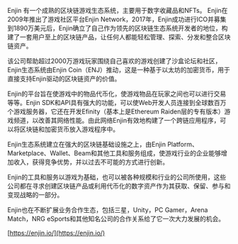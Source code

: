 Enjin 有一个成熟的区块链游戏生态系统，主要用于数字收藏品和NFTs。 Enjin在2009年推出了游戏社区平台Enjin Network，2017年，Enjin成功进行ICO并募集到1890万美元后，Enjin确立了自己作为领先的区块链生态系统开发者的地位，构建了一套用户至上的区块链产品，让任何人都能轻松管理、探索、分发和整合区块链资产。
​

该公司帮助超过2000万游戏玩家围绕自己喜欢的游戏创建了沙盒论坛和社区，Enjin生态系统由Enjin Coin（ENJ）推动，这是一种基于以太坊的加密货币，用于直接支持Enjin驱动的区块链资产的价值。
​

Enjin的平台旨在使游戏中的物品代币化，使游戏物品在玩家之间也可以进行交易等等。Enjin SDK和API具有强大的功能，可以使Web开发人员连接到全球数百万个游戏服务器，它还在开发Efinity（基本上是Ethereum Raiden层的专有版本）游戏频道，以改善其网络性能。由此网络Enjin有效地构建了一个跨链应用程序，可以将区块链和加密货币放入游戏程序中。
​

Enjin生态系统建立在强大的区块链基础设施之上，由Enjin Platform、Marketplace、Wallet、Beam和其他工具和服务组成，使游戏行业的企业能够增加收入，获得竞争优势，并以过去不可能的方式进行创新。

Enjin的工具和服务以游戏为基础，也可以被各种规模和行业的公司所使用，这些公司都在寻求创建区块链产品或利用代币化的数字资产作为其获取、保留、参与和变现战略的一部分。
​

Enjin也在不断扩展业务合作生态，包括三星，Unity，PC Gamer，Arena Match，NRG eSports和其他知名公司的合作关系给了它一次大力发展的机会。
​

[https://enjin.io/](https://enjin.io/)

​
